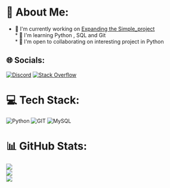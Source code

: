 # 💫 About Me:
* 🚀  I'm currently working on [Expanding the Simple\_project](http://https://github.com/sqbpy/Simple_Project)<br>* 🧠  I'm learning Python , SQL and Git<br>* 🤝  I'm open to collaborating on interesting project in Python


## 🌐 Socials:
[![Discord](https://img.shields.io/badge/Discord-%237289DA.svg?logo=discord&logoColor=white)](https://discord.gg/sqbpy) [![Stack Overflow](https://img.shields.io/badge/-Stackoverflow-FE7A16?logo=stack-overflow&logoColor=white)](https://stackoverflow.com/users/22740152) 

# 💻 Tech Stack:
![Python](https://img.shields.io/badge/python-3670A0?style=for-the-badge&logo=python&logoColor=ffdd54) ![GIT](https://img.shields.io/badge/Git-fc6d26?style=for-the-badge&logo=git&logoColor=white) ![MySQL](https://img.shields.io/badge/mysql-%2300000f.svg?style=for-the-badge&logo=mysql&logoColor=white)
# 📊 GitHub Stats:
![](https://github-readme-stats.vercel.app/api?username=sqbpy&theme=dark&hide_border=true&include_all_commits=true&count_private=false)<br/>
![](https://github-readme-streak-stats.herokuapp.com/?user=sqbpy&theme=dark&hide_border=true)<br/>
![](https://github-readme-stats.vercel.app/api/top-langs/?username=sqbpy&theme=dark&hide_border=true&include_all_commits=true&count_private=false&layout=compact)

<!-- Proudly created with GPRM ( https://gprm.itsvg.in ) -->
